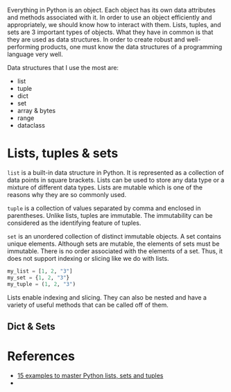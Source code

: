 Everything in Python is an object. Each object has its own data attributes and methods associated with it. In order
to use an object efficiently and appropriately, we should know how to interact with them. Lists, tuples, and sets are 3
important types of objects. What they have in common is that they are used as data structures. In order to create robust
and well-performing products, one must know the data structures of a programming language very well.

Data structures that I use the most are:

* list
* tuple
* dict
* set
* array & bytes
* range
* dataclass

# Lists, tuples & sets

`list` is a built-in data structure in Python. It is represented as a collection of data points in square brackets.
Lists
can be used to store any data type or a mixture of different data types. Lists are mutable which is one of the reasons
why they are so commonly used.

`tuple` is a collection of values separated by comma and enclosed in parentheses. Unlike lists, tuples are immutable.
The immutability can be considered as the identifying feature of tuples.

`set` is an unordered collection of distinct immutable objects. A set contains unique elements. Although sets are
mutable, the elements of sets must be immutable. There is no order associated with the elements of a set. Thus, it
does not support indexing or slicing like we do with lists.

```python
my_list = [1, 2, "3"]
my_set = {1, 2, "3"}
my_tuple = (1, 2, "3")
```

Lists enable indexing and slicing. They can also be nested and have a variety of useful methods that can be
called off of them.

## Dict & Sets

# References

* [15 examples to master Python lists, sets and tuples](https://towardsdatascience.com/15-examples-to-master-python-lists-vs-sets-vs-tuples-d4ffb291cf07)
*

